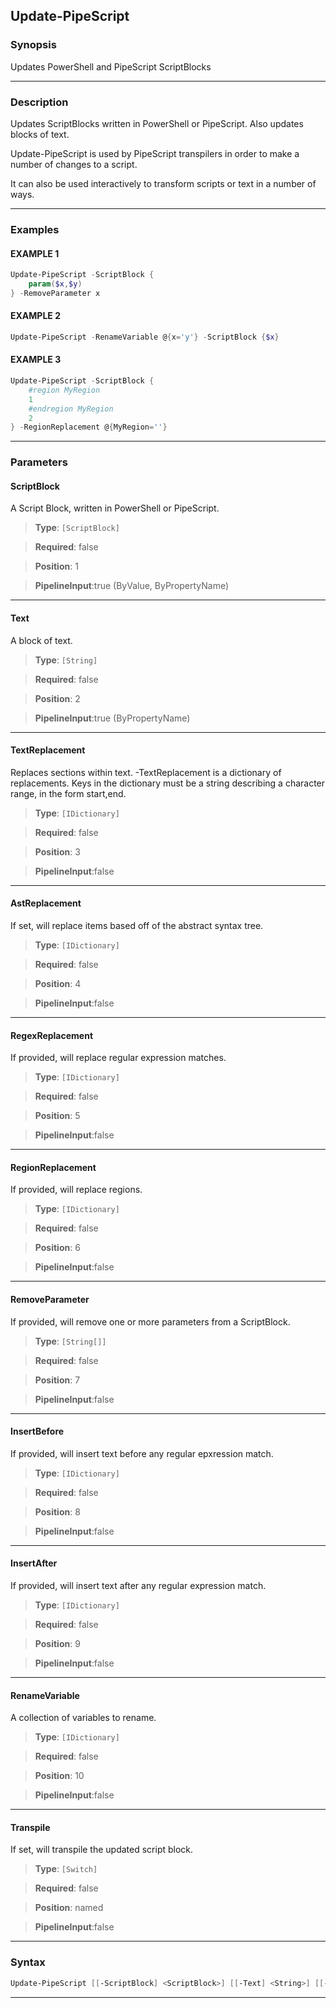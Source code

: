 Update-PipeScript
-----------------
### Synopsis
Updates PowerShell and PipeScript ScriptBlocks

---
### Description

Updates ScriptBlocks written in PowerShell or PipeScript.  Also updates blocks of text.

Update-PipeScript is used by PipeScript transpilers in order to make a number of changes to a script.

It can also be used interactively to transform scripts or text in a number of ways.

---
### Examples
#### EXAMPLE 1
```PowerShell
Update-PipeScript -ScriptBlock {
    param($x,$y)
} -RemoveParameter x
```

#### EXAMPLE 2
```PowerShell
Update-PipeScript -RenameVariable @{x='y'} -ScriptBlock {$x}
```

#### EXAMPLE 3
```PowerShell
Update-PipeScript -ScriptBlock {
    #region MyRegion
    1
    #endregion MyRegion
    2
} -RegionReplacement @{MyRegion=''}
```

---
### Parameters
#### **ScriptBlock**

A Script Block, written in PowerShell or PipeScript.



> **Type**: ```[ScriptBlock]```

> **Required**: false

> **Position**: 1

> **PipelineInput**:true (ByValue, ByPropertyName)



---
#### **Text**

A block of text.



> **Type**: ```[String]```

> **Required**: false

> **Position**: 2

> **PipelineInput**:true (ByPropertyName)



---
#### **TextReplacement**

Replaces sections within text.  -TextReplacement is a dictionary of replacements.
Keys in the dictionary must be a string describing a character range, in the form start,end.



> **Type**: ```[IDictionary]```

> **Required**: false

> **Position**: 3

> **PipelineInput**:false



---
#### **AstReplacement**

If set, will replace items based off of the abstract syntax tree.



> **Type**: ```[IDictionary]```

> **Required**: false

> **Position**: 4

> **PipelineInput**:false



---
#### **RegexReplacement**

If provided, will replace regular expression matches.



> **Type**: ```[IDictionary]```

> **Required**: false

> **Position**: 5

> **PipelineInput**:false



---
#### **RegionReplacement**

If provided, will replace regions.



> **Type**: ```[IDictionary]```

> **Required**: false

> **Position**: 6

> **PipelineInput**:false



---
#### **RemoveParameter**

If provided, will remove one or more parameters from a ScriptBlock.



> **Type**: ```[String[]]```

> **Required**: false

> **Position**: 7

> **PipelineInput**:false



---
#### **InsertBefore**

If provided, will insert text before any regular epxression match.



> **Type**: ```[IDictionary]```

> **Required**: false

> **Position**: 8

> **PipelineInput**:false



---
#### **InsertAfter**

If provided, will insert text after any regular expression match.



> **Type**: ```[IDictionary]```

> **Required**: false

> **Position**: 9

> **PipelineInput**:false



---
#### **RenameVariable**

A collection of variables to rename.



> **Type**: ```[IDictionary]```

> **Required**: false

> **Position**: 10

> **PipelineInput**:false



---
#### **Transpile**

If set, will transpile the updated script block.



> **Type**: ```[Switch]```

> **Required**: false

> **Position**: named

> **PipelineInput**:false



---
### Syntax
```PowerShell
Update-PipeScript [[-ScriptBlock] <ScriptBlock>] [[-Text] <String>] [[-TextReplacement] <IDictionary>] [[-AstReplacement] <IDictionary>] [[-RegexReplacement] <IDictionary>] [[-RegionReplacement] <IDictionary>] [[-RemoveParameter] <String[]>] [[-InsertBefore] <IDictionary>] [[-InsertAfter] <IDictionary>] [[-RenameVariable] <IDictionary>] [-Transpile] [<CommonParameters>]
```
---
